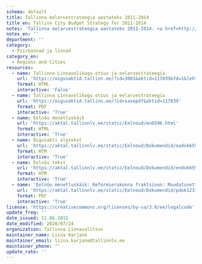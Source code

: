 ```yaml
---
schema: default
title: Tallinna eelarvestrateegia aastateks 2011-2014
title_en: Tallinn City Budget Strategy for 2011-2014
notes: 'Tallinna eelarvestrateegia aastateks 2011-2014. <a href=http://www.tallinn.ee/eelarve>Tallinna eelarved</a>.'
notes_en: ''
department: ''
category:
  - Piirkonnad ja linnad
category_en:
  - Regions and Cities
resources:
  - name: Tallinna Linnavolikogu otsus ja eelarvestrateegia
    url: 'https://oigusaktid.tallinn.ee/?id=3001&aktid=117839&fd=1&leht=1&q_sort=elex_akt.akt_vkp'
    format: HTML
    interactive: 'False'
  - name: Tallinna Linnavolikogu otsus ja eelarvestrateegia
    url: 'https://oigusaktid.tallinn.ee/?id=savepdf&aktid=117839'
    format: PDF
    interactive: 'True'
  - name: Eelnõu menetluskäik
    url: 'https://aktal.tallinnlv.ee/static/Eelnoud/en6596.html'
    format: HTML
    interactive: 'True'
  - name: Õigusakti algtekst
    url: 'https://aktal.tallinnlv.ee/static/Eelnoud/Dokumendid/oadok6596.htm'
    format: HTM
    interactive: 'True'
  - name: Eelnõu tekst
    url: 'https://aktal.tallinnlv.ee/static/Eelnoud/Dokumendid/endok6596.htm'
    format: HTM
    interactive: 'True'
  - name: 'Eelnõu menetluskäik: Reformierakonna fraktsioon: Muudatusettepanekud'
    url: 'https://aktal.tallinnlv.ee/static/Eelnoud/Dokumendid/pdok12375.pdf'
    format: PDF
    interactive: 'True'
license: 'https://creativecommons.org/licenses/by-sa/3.0/ee/legalcode'
update_freq: ''
date_issued: 11.06.2015
date_modified: 2020/07/24
organization: Tallinna Linnavalitsus
maintainer_name: Liina Karjane
maintainer_email: liina.karjane@tallinnlv.ee
maintainer_phone: ''
update_rate: ''
---
```

